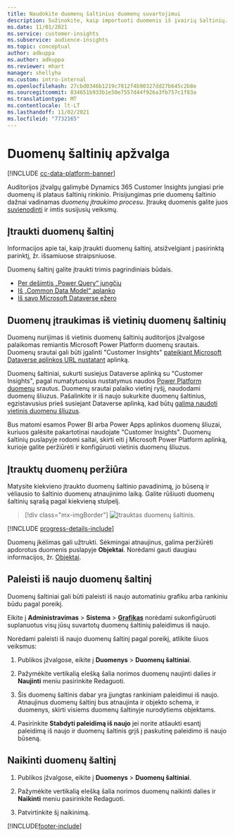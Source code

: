 ```yaml
---
title: Naudokite duomenų šaltinius duomenų suvartojimui
description: Sužinokite, kaip importuoti duomenis iš įvairių šaltinių.
ms.date: 11/01/2021
ms.service: customer-insights
ms.subservice: audience-insights
ms.topic: conceptual
author: adkuppa
ms.author: adkuppa
ms.reviewer: mhart
manager: shellyha
ms.custom: intro-internal
ms.openlocfilehash: 27cbd0346b1219c7812f4b90327dd27b645c2b8e
ms.sourcegitcommit: 834651b933b1e50e7557d44f926a3fb757c1f83a
ms.translationtype: MT
ms.contentlocale: lt-LT
ms.lasthandoff: 11/02/2021
ms.locfileid: "7732165"
---
```

# <a name="data-sources-overview"></a>Duomenų šaltinių apžvalga

[!INCLUDE [cc-data-platform-banner](../includes/cc-data-platform-banner.md)]

Auditorijos įžvalgų galimybė Dynamics 365 Customer Insights jungiasi prie duomenų iš plataus šaltinių rinkinio. Prisijungimas prie duomenų šaltinio dažnai vadinamas *duomenų įtraukimo procesu*. Įtraukę duomenis galite juos [suvienodinti](data-unification.md) ir imtis susijusių veiksmų.

## <a name="add-a-data-source"></a>Įtraukti duomenų šaltinį

Informacijos apie tai, kaip įtraukti duomenų šaltinį, atsižvelgiant į pasirinktą parinktį, žr. išsamiuose straipsniuose.

Duomenų šaltinį galite įtraukti trimis pagrindiniais būdais.

- [Per dešimtis „Power Query“ jungčių](connect-power-query.md)
- [Iš „Common Data Model“ aplanko](connect-common-data-model.md)
- [Iš savo Microsoft Dataverse ežero](connect-dataverse-managed-lake.md)

## <a name="add-data-from-on-premises-data-sources"></a>Duomenų įtraukimas iš vietinių duomenų šaltinių

Duomenų nurijimas iš vietinis duomenų šaltinių auditorijos įžvalgose palaikomas remiantis Microsoft Power Platform duomenų srautais. Duomenų srautai gali būti įgalinti "Customer Insights" [pateikiant Microsoft Dataverse aplinkos URL nustatant](create-environment.md) aplinką.

Duomenų šaltiniai, sukurti susiejus Dataverse aplinką su "Customer Insights", pagal numatytuosius nustatymus naudos [Power Platform duomenų](/power-query/dataflows/overview-dataflows-across-power-platform-dynamics-365) srautus. Duomenų srautai palaiko vietinį ryšį, naudodami duomenų šliuzus. Pašalinkite ir iš naujo sukurkite duomenų šaltinius, egzistavusius prieš susiejant Dataverse aplinką, kad būtų [galima naudoti vietinis duomenų šliuzus](/data-integration/gateway/service-gateway-app).

Bus matomi esamos Power BI arba Power Apps aplinkos duomenų šliuzai, kuriuos galėsite pakartotinai naudojate "Customer Insights". Duomenų šaltinių puslapyje rodomi saitai, skirti eiti į Microsoft Power Platform aplinką, kurioje galite peržiūrėti ir konfigūruoti vietinis duomenų šliuzus.

## <a name="review-ingested-data"></a>Įtrauktų duomenų peržiūra

Matysite kiekvieno įtraukto duomenų šaltinio pavadinimą, jo būseną ir vėliausio to šaltinio duomenų atnaujinimo laiką. Galite rūšiuoti duomenų šaltinių sąrašą pagal kiekvieną stulpelį.

> [!div class="mx-imgBorder"]
> ![Įtrauktas duomenų šaltinis.](media/configure-data-datasource-added.png "Įtrauktas duomenų šaltinis")

[!INCLUDE [progress-details-include](../includes/progress-details-pane.md)]

Duomenų įkėlimas gali užtrukti. Sėkmingai atnaujinus, galima peržiūrėti apdorotus duomenis puslapyje **Objektai**. Norėdami gauti daugiau informacijos, žr. [Objektai](entities.md).

## <a name="refresh-a-data-source"></a>Paleisti iš naujo duomenų šaltinį

Duomenų šaltiniai gali būti paleisti iš naujo automatiniu grafiku arba rankiniu būdu pagal poreikį. 

Eikite į **Administravimas** > **Sistema** > [**Grafikas**](system.md#schedule-tab) norėdami sukonfigūruoti suplanuotus visų jūsų suvartotų duomenų šaltinių paleidimus iš naujo.

Norėdami paleisti iš naujo duomenų šaltinį pagal poreikį, atlikite šiuos veiksmus:

1. Publikos įžvalgose, eikite į **Duomenys** > **Duomenų šaltiniai**.

2. Pažymėkite vertikalią elešką šalia norimos duomenų naujinti dalies ir **Naujinti** meniu pasirinkite Redaguoti.

3. Šis duomenų šaltinis dabar yra įjungtas rankiniam paleidimui iš naujo. Atnaujinus duomenų šaltinį bus atnaujinta ir objekto schema, ir duomenys, skirti visiems duomenų šaltinyje nurodytiems objektams.

4. Pasirinkite **Stabdyti paleidimą iš naujo** jei norite atšaukti esantį paleidimą iš naujo ir duomenų šaltinis grįš į paskutinę paleidimo iš naujo būseną.

## <a name="delete-a-data-source"></a>Naikinti duomenų šaltinį

1. Publikos įžvalgose, eikite į **Duomenys** > **Duomenų šaltiniai**.

2. Pažymėkite vertikalią elešką šalia norimos duomenų naikinti dalies ir **Naikinti** meniu pasirinkite Redaguoti.

3. Patvirtinkite šį naikinimą.


[!INCLUDE[footer-include](../includes/footer-banner.md)]
